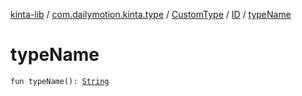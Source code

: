[kinta-lib](../../../index.md) / [com.dailymotion.kinta.type](../../index.md) / [CustomType](../index.md) / [ID](index.md) / [typeName](./type-name.md)

# typeName

`fun typeName(): `[`String`](https://kotlinlang.org/api/latest/jvm/stdlib/kotlin/-string/index.html)